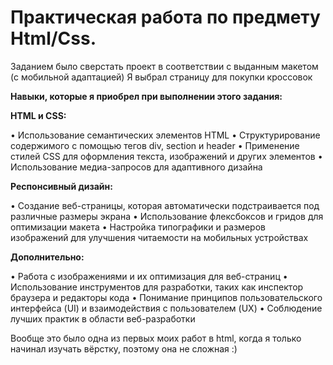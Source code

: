 # **Практическая работа по предмету Html/Css.**

Заданием было сверстать проект в соответствии с выданным макетом (с мобильной адаптацией)
Я выбрал страницу для покупки кроссовок

**Навыки, которые я приобрел при выполнении этого задания:**

**HTML и CSS:**

• Использование семантических элементов HTML
• Структурирование содержимого с помощью тегов div, section и header
• Применение стилей CSS для оформления текста, изображений и других элементов
• Использование медиа-запросов для адаптивного дизайна

**Респонсивный дизайн:**

• Создание веб-страницы, которая автоматически подстраивается под различные размеры экрана
• Использование флексбоксов и гридов для оптимизации макета
• Настройка типографики и размеров изображений для улучшения читаемости на мобильных устройствах

**Дополнительно:**

• Работа с изображениями и их оптимизация для веб-страниц
• Использование инструментов для разработки, таких как инспектор браузера и редакторы кода
• Понимание принципов пользовательского интерфейса (UI) и взаимодействия с пользователем (UX)
• Соблюдение лучших практик в области веб-разработки

Вообще это было одна из первых моих работ в html, когда я только начинал изучать вёрстку, поэтому она не сложная :)
